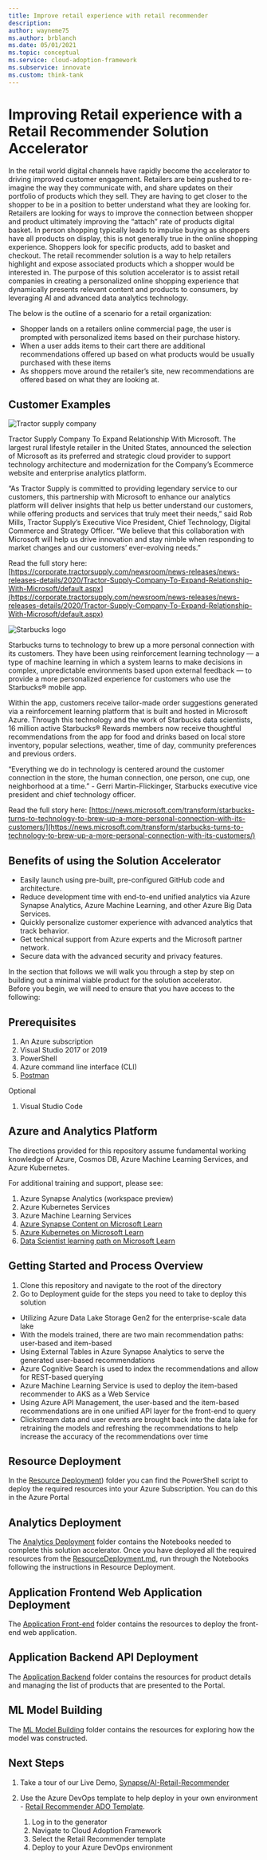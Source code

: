 ```yaml
---
title: Improve retail experience with retail recommender
description: 
author: wayneme75
ms.author: brblanch
ms.date: 05/01/2021
ms.topic: conceptual
ms.service: cloud-adoption-framework
ms.subservice: innovate
ms.custom: think-tank
---
```


# Improving Retail experience with a Retail Recommender Solution Accelerator

In the retail world digital channels have rapidly become the accelerator to driving improved customer engagement. Retailers are being pushed to re-imagine the way they communicate with, and share updates on their portfolio of products which they sell. They are having to get closer to the shopper to be in a position to better understand what they are looking for. Retailers are looking for ways to improve the connection between shopper and product ultimately improving the “attach” rate of products digital basket.
In person shopping typically leads to impulse buying as shoppers have all products on display, this is not generally true in the online shopping experience. Shoppers look for specific products, add to basket and checkout. The retail recommender solution is a way to help retailers highlight and expose associated products which a shopper would be interested in.
The purpose of this solution accelerator is to assist retail companies in creating a personalized online shopping experience that dynamically presents relevant content and products to consumers, by leveraging AI and advanced data analytics technology.

The below is the outline of a scenario for a retail organization:

- Shopper lands on a retailers online commercial page, the user is prompted with personalized items based on their purchase history.
- When a user adds items to their cart there are additional recommendations offered up based on what products would be usually purchased with these items
- As shoppers move around the retailer’s site, new recommendations are offered based on what they are looking at.

## Customer Examples  

![Tractor supply company](../../_images/innovate/tractor-supply-company.png)

Tractor Supply Company To Expand Relationship With Microsoft. The largest rural lifestyle retailer in the United States, announced the selection of Microsoft as its preferred and strategic cloud provider to support technology architecture and modernization for the Company’s Ecommerce website and enterprise analytics platform.
  
“As Tractor Supply is committed to providing legendary service to our customers, this partnership with Microsoft to enhance our analytics platform will deliver insights that help us better understand our customers, while offering products and services that truly meet their needs,” said Rob Mills, Tractor Supply’s Executive Vice President, Chief Technology, Digital Commerce and Strategy Officer. “We believe that this collaboration with Microsoft will help us drive innovation and stay nimble when responding to market changes and our customers’ ever-evolving needs.”
  
Read the full story here: [https://corporate.tractorsupply.com/newsroom/news-releases/news-releases-details/2020/Tractor-Supply-Company-To-Expand-Relationship-With-Microsoft/default.aspx](https://corporate.tractorsupply.com/newsroom/news-releases/news-releases-details/2020/Tractor-Supply-Company-To-Expand-Relationship-With-Microsoft/default.aspx)

![Starbucks logo](../../_images/innovate/starbucks.png)

Starbucks turns to technology to brew up a more personal connection with its customers. They have been using reinforcement learning technology — a type of machine learning in which a system learns to make decisions in complex, unpredictable environments based upon external feedback — to provide a more personalized experience for customers who use the Starbucks® mobile app.

Within the app, customers receive tailor-made order suggestions generated via a reinforcement learning platform that is built and hosted in Microsoft Azure. Through this technology and the work of Starbucks data scientists, 16 million active Starbucks® Rewards members now receive thoughtful recommendations from the app for food and drinks based on local store inventory, popular selections, weather, time of day, community preferences and previous orders.

“Everything we do in technology is centered around the customer connection in the store, the human connection, one person, one cup, one neighborhood at a time.” - Gerri Martin-Flickinger, Starbucks executive vice president and chief technology officer.

Read the full story here: 
[https://news.microsoft.com/transform/starbucks-turns-to-technology-to-brew-up-a-more-personal-connection-with-its-customers/](https://news.microsoft.com/transform/starbucks-turns-to-technology-to-brew-up-a-more-personal-connection-with-its-customers/)

## Benefits of using the Solution Accelerator

- Easily launch using pre-built, pre-configured GitHub code and architecture.
- Reduce development time with end-to-end unified analytics via Azure Synapse Analytics, Azure Machine Learning, and other Azure Big Data Services.
- Quickly personalize customer experience with advanced analytics that track behavior. 
- Get technical support from Azure experts and the Microsoft partner network.
- Secure data with the advanced security and privacy features.

In the section that follows we will walk you through a step by step on building out a minimal viable product for the solution accelerator.  
Before you begin, we will need to ensure that you have access to the following:

## Prerequisites

1. An Azure subscription
2. Visual Studio 2017 or 2019
3. PowerShell
4. Azure command line interface (CLI)
5. [Postman](https://www.postman.com/downloads)

Optional
1. Visual Studio Code

## Azure and Analytics Platform  

The directions provided for this repository assume fundamental working knowledge of Azure, Cosmos DB, Azure Machine Learning Services, and Azure Kubernetes.

For additional training and support, please see:

1. Azure Synapse Analytics (workspace preview)
2. Azure Kubernetes Services
3. Azure Machine Learning Services
4. [Azure Synapse Content on Microsoft Learn](https://docs.microsoft.com/learn/browse/?terms=synapse)
5. [Azure Kubernetes on Microsoft Learn](https://docs.microsoft.com/learn/browse/?terms=kubernetes)
6. [Data Scientist learning path on Microsoft Learn](https://docs.microsoft.com/learn/browse/?roles=data-scientist)

## Getting Started and Process Overview

1. Clone this repository and navigate to the root of the directory
2. Go to Deployment guide for the steps you need to take to deploy this solution

- Utilizing Azure Data Lake Storage Gen2 for the enterprise-scale data lake  
- With the models trained, there are two main recommendation paths: user-based and item-based  
- Using External Tables in Azure Synapse Analytics to serve the generated user-based recommendations  
- Azure Cognitive Search is used to index the recommendations and allow for REST-based querying  
- Azure Machine Learning Service is used to deploy the item-based recommender to AKS as a Web Service  
- Using Azure API Management, the user-based and the item-based recommendations are in one unified API layer for the front-end to query  
- Clickstream data and user events are brought back into the data lake for retraining the models and refreshing the recommendations to help increase the accuracy of the recommendations over time  

## Resource Deployment

In the [Resource Deployment](https://github.com/microsoft/Azure-Synapse-Retail-Recommender-Solution-Accelerator/tree/main/Resource_Deployment)) folder you can find the PowerShell script to deploy the required resources into your Azure Subscription. You can do this in the Azure Portal

## Analytics Deployment

The [Analytics Deployment](https://github.com/microsoft/Azure-Synapse-Retail-Recommender-Solution-Accelerator/tree/main/Analytics_Deployment) folder contains the Notebooks needed to complete this solution accelerator. Once you have deployed all the required resources from the [ResourceDeployment.md](https://github.com/microsoft/Azure-Synapse-Retail-Recommender-Solution-Accelerator/blob/main/Resource_Deployment), run through the Notebooks following the instructions in Resource Deployment.  

## Application Frontend Web Application Deployment

The [Application Front-end](https://github.com/microsoft/Azure-Synapse-Retail-Recommender-Solution-Accelerator/tree/main/Application_Frontend_Deployment) folder contains the resources to deploy the front-end web application.  

## Application Backend API Deployment

The [Application Backend](https://github.com/microsoft/Azure-Synapse-Retail-Recommender-Solution-Accelerator/tree/main/Application_Backend_Deployment) folder contains the resources for product details and managing the list of products that are presented to the Portal. 

## ML Model Building

The [ML Model Building](https://github.com/microsoft/Azure-Synapse-Retail-Recommender-Solution-Accelerator/tree/main/ML_Model_Building) folder contains the resources for exploring how the model was constructed.

## Next Steps

1. Take a tour of our Live Demo, [Synapse/AI-Retail-Recommender](https://synapsefornextgenretail.azurewebsites.net/)  
2. Use the Azure DevOps template to help deploy in your own environment - [Retail Recommender ADO Template](https://azuredevopsdemogenerator.azurewebsites.net/?name=retai).

   1. Log in to the generator
   2. Navigate to Cloud Adoption Framework
   3. Select the Retail Recommender template
   4. Deploy to your Azure DevOps environment